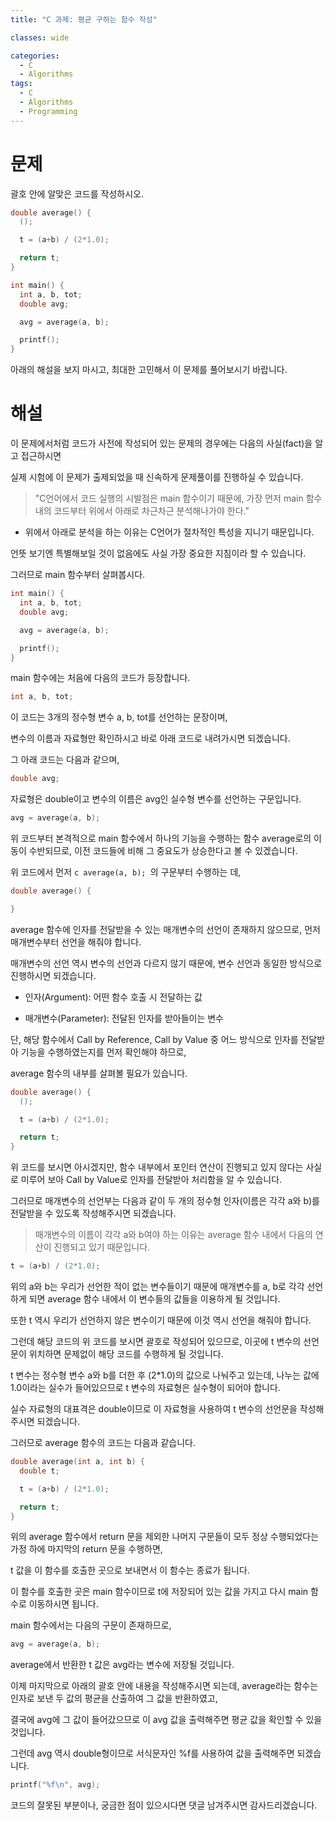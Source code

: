 ```yaml
---
title: "C 과제: 평균 구하는 함수 작성"

classes: wide

categories:
  - C
  - Algorithms
tags:
  - C
  - Algorithms
  - Programming
---
```


# 문제

괄호 안에 알맞은 코드를 작성하시오.

```c
double average() {
  ();

  t = (a+b) / (2*1.0);

  return t;
}

int main() {
  int a, b, tot;
  double avg;

  avg = average(a, b);

  printf();
}
```

아래의 해설을 보지 마시고, 최대한 고민해서 이 문제를 풀어보시기 바랍니다.


# 해설

이 문제에서처럼 코드가 사전에 작성되어 있는 문제의 경우에는 다음의 사실(fact)을 알고 접근하시면

실제 시험에 이 문제가 출제되었을 때 신속하게 문제풀이를 진행하실 수 있습니다.

> "C언어에서 코드 실행의 시발점은 main 함수이기 때문에,
가장 먼저 main 함수 내의 코드부터 위에서 아래로 차근차근 분석해나가야 한다."

* 위에서 아래로 분석을 하는 이유는 C언어가 절차적인 특성을 지니기 때문입니다.

언뜻 보기엔 특별해보일 것이 없음에도 사실 가장 중요한 지침이라 할 수 있습니다.

그러므로 main 함수부터 살펴봅시다.

```c
int main() {
  int a, b, tot;
  double avg;

  avg = average(a, b);

  printf();
}
```

main 함수에는 처음에 다음의 코드가 등장합니다.

```c
int a, b, tot;
```

이 코드는 3개의 정수형 변수 a, b, tot를 선언하는 문장이며,

변수의 이름과 자료형만 확인하시고 바로 아래 코드로 내려가시면 되겠습니다.

그 아래 코드는 다음과 같으며,

```c
double avg;
```

자료형은 double이고 변수의 이름은 avg인 실수형 변수를 선언하는 구문입니다.

```c
avg = average(a, b);
```

위 코드부터 본격적으로 main 함수에서 하나의 기능을 수행하는 함수 average로의 이동이 수반되므로, 이전 코드들에 비해 그 중요도가 상승한다고 볼 수 있겠습니다.

위 코드에서 먼저 ```c average(a, b); ```의 구문부터 수행하는 데,

```c
double average() {

}
```

average 함수에 인자를 전달받을 수 있는 매개변수의 선언이 존재하지 않으므로, 먼저 매개변수부터 선언을 해줘야 합니다.

매개변수의 선언 역시 변수의 선언과 다르지 않기 때문에, 변수 선언과 동일한 방식으로 진행하시면 되겠습니다.

* 인자(Argument): 어떤 함수 호출 시 전달하는 값

* 매개변수(Parameter): 전달된 인자를 받아들이는 변수

단, 해당 함수에서 Call by Reference, Call by Value 중 어느 방식으로 인자를 전달받아 기능을 수행하였는지를 먼저 확인해야 하므로,

average 함수의 내부를 살펴볼 필요가 있습니다.

```c
double average() {
  ();

  t = (a+b) / (2*1.0);

  return t;
}
```

위 코드를 보시면 아시겠지만, 함수 내부에서 포인터 연산이 진행되고 있지 않다는 사실로 미루어 보아 Call by Value로 인자를 전달받아 처리함을 알 수 있습니다.

그러므로 매개변수의 선언부는 다음과 같이 두 개의 정수형 인자(이름은 각각 a와 b)를 전달받을 수 있도록 작성해주시면 되겠습니다.

> 매개변수의 이름이 각각 a와 b여야 하는 이유는 average 함수 내에서 다음의 연산이 진행되고 있기 때문입니다.

```c
t = (a+b) / (2*1.0);
```

위의 a와 b는 우리가 선언한 적이 없는 변수들이기 때문에 매개변수를 a, b로 각각 선언하게 되면 average 함수 내에서 이 변수들의 값들을 이용하게 될 것입니다.

또한 t 역시 우리가 선언하지 않은 변수이기 때문에 이것 역시 선언을 해줘야 합니다.

그런데 해당 코드의 위 코드를 보시면 괄호로 작성되어 있으므로, 이곳에 t 변수의 선언문이 위치하면 문제없이 해당 코드를 수행하게 될 것입니다.

t 변수는 정수형 변수 a와 b를 더한 후 (2*1.0)의 값으로 나눠주고 있는데, 나누는 값에 1.0이라는 실수가 들어있으므로 t 변수의 자료형은 실수형이 되어야 합니다.

실수 자료형의 대표격은 double이므로 이 자료형을 사용하여 t 변수의 선언문을 작성해주시면 되겠습니다.

그러므로 average 함수의 코드는 다음과 같습니다.

```c
double average(int a, int b) {
  double t;

  t = (a+b) / (2*1.0);

  return t;
}
```

위의 average 함수에서 return 문을 제외한 나머지 구문들이 모두 정상 수행되었다는 가정 하에 마지막의 return 문을 수행하면,

t 값을 이 함수를 호출한 곳으로 보내면서 이 함수는 종료가 됩니다.

이 함수를 호출한 곳은 main 함수이므로 t에 저장되어 있는 값을 가지고 다시 main 함수로 이동하시면 됩니다.

main 함수에서는 다음의 구문이 존재하므로,

```c
avg = average(a, b);
```

average에서 반환한 t 값은 avg라는 변수에 저장될 것입니다.

이제 마지막으로 아래의 괄호 안에 내용을 작성해주시면 되는데, average라는 함수는 인자로 보낸 두 값의 평균을 산출하여 그 값을 반환하였고,

결국에 avg에 그 값이 들어갔으므로 이 avg 값을 출력해주면 평균 값을 확인할 수 있을 것입니다.

그런데 avg 역시 double형이므로 서식문자인 %f를 사용하여 값을 출력해주면 되겠습니다.

```c
printf("%f\n", avg);
```

코드의 잘못된 부분이나, 궁금한 점이 있으시다면 댓글 남겨주시면 감사드리겠습니다.
